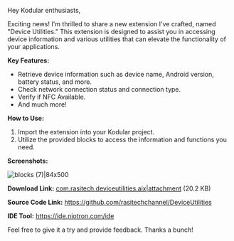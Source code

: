 Hey Kodular enthusiasts,

Exciting news! I'm thrilled to share a new extension I've crafted, named "Device Utilities." This extension is designed to assist you in accessing device information and various utilities that can elevate the functionality of your applications.

**Key Features:**
- Retrieve device information such as device name, Android version, battery status, and more.
- Check network connection status and connection type.
- Verify if NFC Available.
- And much more!

**How to Use:**
1. Import the extension into your Kodular project.
2. Utilize the provided blocks to access the information and functions you need.

**Screenshots:**

![blocks (7)|84x500](https://kodular-community.s3.dualstack.eu-west-1.amazonaws.com/optimized/4X/f/d/9/fd98cc7360a434ee4f15dc0013b0c83d7b1e7a23_2_84x500.png)


**Download Link:**
[com.rasitech.deviceutilities.aix|attachment](https://community.kodular.io/uploads/short-url/5u1yMmct6H49YS2Bd3biqElgidv.aix) (20.2 KB)

**Source Code Link:**
https://github.com/rasitechchannel/DeviceUtilities

**IDE Tool:**
https://ide.niotron.com/ide

Feel free to give it a try and provide feedback. Thanks a bunch!
